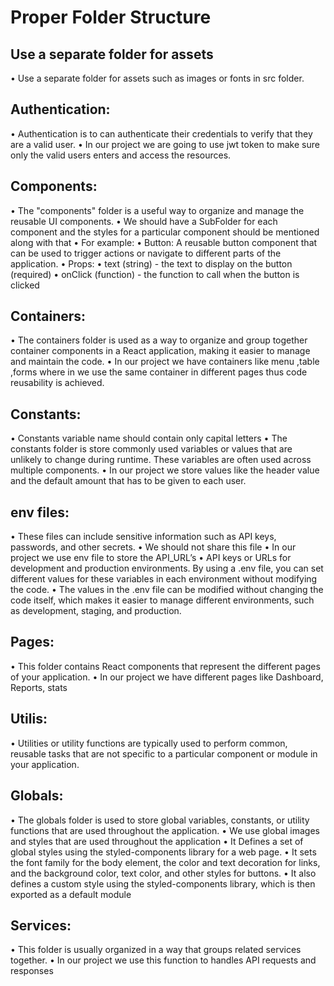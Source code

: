 # Proper Folder Structure

## Use a separate folder for assets
•	Use a separate folder for assets such as images or fonts in src folder. 


## Authentication:
•	Authentication is to can authenticate their credentials to verify that they are a valid user.
•	In our project we are going to  use  jwt token to make sure only the valid users enters and access the resources.



## Components:
•	The "components" folder is a useful way to organize and manage the reusable UI components.
•	We should have a SubFolder for each component and the styles for a particular component should be mentioned along with that
•	For example:
•	Button: A reusable button component that can be used to trigger actions or navigate to different parts of the application.
•	Props:
•	text (string) - the text to display on the button (required)
•	onClick (function) - the function to call when the button is clicked



## Containers:
•	The containers folder is used as a way to organize and group together container components in a React application, making it easier to manage and maintain the code.
•	In our project we have containers like menu ,table ,forms where in we use the same container in different pages thus code reusability is achieved.



## Constants:
•	Constants variable name should contain only capital letters
•	The constants folder is store commonly used variables or values that are unlikely to change during runtime. These variables are often used across multiple components.
•	In our project we store values like the header value and the default amount that has to be given to each user.




## env files:
•	These  files can include sensitive information such as API keys, passwords, and other secrets.
•	We should not share this file
•	In our project we use env file to store the API_URL’s 
•   API keys or URLs for development and production environments. By using a .env file, you can set different values for these variables in each environment without modifying the code. 
•   The values in the .env file can be modified without changing the code itself, which makes it easier to manage different environments, such as development, staging, and production.




## Pages:
•	This folder contains React components that represent the different pages of your application.
•	In our project we have different pages like Dashboard, Reports, stats



## Utilis:
•	Utilities or utility functions are typically used to perform common, reusable tasks that are not specific to a particular component or module in your application.


## Globals:
•	The globals  folder is used to store global variables, constants, or utility functions that are used throughout the application.
•	We use global images and styles that are used throughout the application
•   It Defines a set of global styles using the styled-components library for a web page.
•   It sets the font family for the body element, the color and text decoration for links, and the background color, text color, and other styles for buttons.
•   It also defines a custom style using the styled-components library, which is then exported as a default module


## Services:
•	This folder is usually organized in a way that groups related services together.
•	In our project we use this function to  handles API requests and responses

